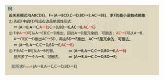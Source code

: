 ![image-20240702213425800](https://raw.githubusercontent.com/xiechen274/ChenCsNote/images/images/image-20240702213425800.png)